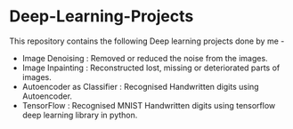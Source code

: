 # Deep-Learning-Projects
This repository contains the following Deep learning projects done by me - 
* Image Denoising : Removed or reduced the noise from the images.
* Image Inpainting : Reconstructed lost, missing or deteriorated parts of images.
* Autoencoder as Classifier : Recognised Handwritten digits using Autoencoder.
* TensorFlow : Recognised MNIST Handwritten digits using tensorflow deep learning library in python.


